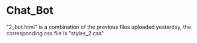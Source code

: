 # Chat_Bot
"2_bot.html" is a combination of the previous files uploaded yesterday, the corresponding css file is "styles_2.css"
